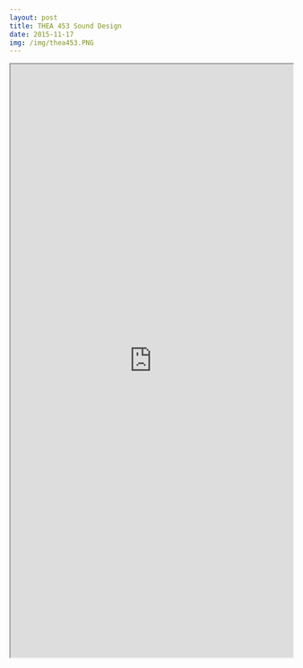 ```yaml
---
layout: post
title: THEA 453 Sound Design
date: 2015-11-17
img: /img/thea453.PNG
---
```


<iframe src="https://drive.google.com/file/d/0B1dUInJge_OMTlI3RWJVQ2t4WEE/preview" width="100%" height="1060"></iframe>